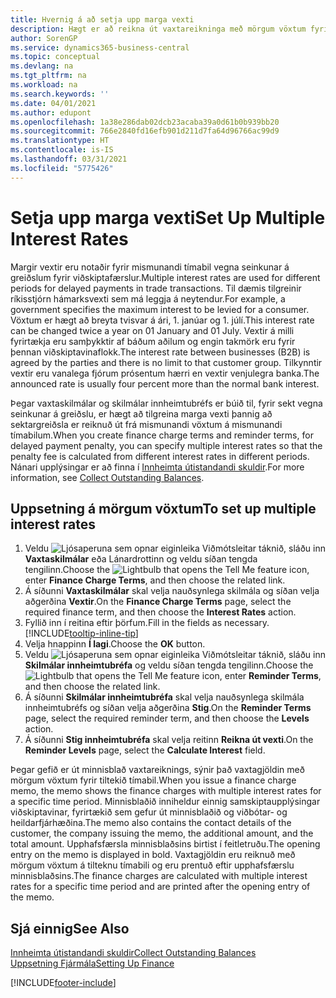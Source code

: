 ```yaml
---
title: Hvernig á að setja upp marga vexti
description: Hægt er að reikna út vaxtareikninga með mörgum vöxtum fyrir tiltekið tímabil. Vaxtaútreikningar er svipaðir fyrir öll fjárhagsgjöld, með aðeins breytingum á vöxtum fyrir tiltekið tímabil.
author: SorenGP
ms.service: dynamics365-business-central
ms.topic: conceptual
ms.devlang: na
ms.tgt_pltfrm: na
ms.workload: na
ms.search.keywords: ''
ms.date: 04/01/2021
ms.author: edupont
ms.openlocfilehash: 1a38e286dab02dcb23acaba39a0d61b0b939bb20
ms.sourcegitcommit: 766e2840fd16efb901d211d7fa64d96766ac99d9
ms.translationtype: HT
ms.contentlocale: is-IS
ms.lasthandoff: 03/31/2021
ms.locfileid: "5775426"
---
```

# <a name="set-up-multiple-interest-rates"></a><span data-ttu-id="0f4bf-104">Setja upp marga vexti</span><span class="sxs-lookup"><span data-stu-id="0f4bf-104">Set Up Multiple Interest Rates</span></span>
<span data-ttu-id="0f4bf-105">Margir vextir eru notaðir fyrir mismunandi tímabil vegna seinkunar á greiðslum fyrir viðskiptafærslur.</span><span class="sxs-lookup"><span data-stu-id="0f4bf-105">Multiple interest rates are used for different periods for delayed payments in trade transactions.</span></span> <span data-ttu-id="0f4bf-106">Til dæmis tilgreinir ríkisstjórn hámarksvexti sem má leggja á neytendur.</span><span class="sxs-lookup"><span data-stu-id="0f4bf-106">For example, a government specifies the maximum interest to be levied for a consumer.</span></span> <span data-ttu-id="0f4bf-107">Vöxtum er hægt að breyta tvisvar á ári, 1. janúar og 1. júlí.</span><span class="sxs-lookup"><span data-stu-id="0f4bf-107">This interest rate can be changed twice a year on 01 January and 01 July.</span></span> <span data-ttu-id="0f4bf-108">Vextir á milli fyrirtækja eru samþykktir af báðum aðilum og engin takmörk eru fyrir þennan viðskiptavinaflokk.</span><span class="sxs-lookup"><span data-stu-id="0f4bf-108">The interest rate between businesses (B2B) is agreed by the parties and there is no limit to that customer group.</span></span> <span data-ttu-id="0f4bf-109">Tilkynntir vextir eru vanalega fjórum prósentum hærri en vextir venjulegra banka.</span><span class="sxs-lookup"><span data-stu-id="0f4bf-109">The announced rate is usually four percent more than the normal bank interest.</span></span>

<span data-ttu-id="0f4bf-110">Þegar vaxtaskilmálar og skilmálar innheimtubréfs er búið til, fyrir sekt vegna seinkunar á greiðslu, er hægt að tilgreina marga vexti þannig að sektargreiðsla er reiknuð út frá mismunandi vöxtum á mismunandi tímabilum.</span><span class="sxs-lookup"><span data-stu-id="0f4bf-110">When you create finance charge terms and reminder terms, for delayed payment penalty, you can specify multiple interest rates so that the penalty fee is calculated from different interest rates in different periods.</span></span> <span data-ttu-id="0f4bf-111">Nánari upplýsingar er að finna í [Innheimta útistandandi skuldir](receivables-collect-outstanding-balances.md).</span><span class="sxs-lookup"><span data-stu-id="0f4bf-111">For more information, see [Collect Outstanding Balances](receivables-collect-outstanding-balances.md).</span></span>

## <a name="to-set-up-multiple-interest-rates"></a><span data-ttu-id="0f4bf-112">Uppsetning á mörgum vöxtum</span><span class="sxs-lookup"><span data-stu-id="0f4bf-112">To set up multiple interest rates</span></span>  
1.  <span data-ttu-id="0f4bf-113">Veldu ![Ljósaperuna sem opnar eiginleika Viðmótsleitar](media/ui-search/search_small.png "Segðu mér hvað þú vilt gera") táknið, sláðu inn **Vaxtaskilmálar** eða Lánardrottinn og veldu síðan tengda tengilinn.</span><span class="sxs-lookup"><span data-stu-id="0f4bf-113">Choose the ![Lightbulb that opens the Tell Me feature](media/ui-search/search_small.png "Tell me what you want to do") icon, enter **Finance Charge Terms**, and then choose the related link.</span></span>  
2.  <span data-ttu-id="0f4bf-114">Á síðunni **Vaxtaskilmálar** skal velja nauðsynlega skilmála og síðan velja aðgerðina **Vextir**.</span><span class="sxs-lookup"><span data-stu-id="0f4bf-114">On the **Finance Charge Terms** page, select the required finance term, and then choose the **Interest Rates** action.</span></span>  
3.  <span data-ttu-id="0f4bf-115">Fyllið inn í reitina eftir þörfum.</span><span class="sxs-lookup"><span data-stu-id="0f4bf-115">Fill in the fields as necessary.</span></span> [!INCLUDE[tooltip-inline-tip](includes/tooltip-inline-tip_md.md)]
4.  <span data-ttu-id="0f4bf-116">Velja hnappinn **Í lagi**.</span><span class="sxs-lookup"><span data-stu-id="0f4bf-116">Choose the **OK** button.</span></span>  
5.  <span data-ttu-id="0f4bf-117">Veldu ![Ljósaperuna sem opnar eiginleika Viðmótsleitar](media/ui-search/search_small.png "Segðu mér hvað þú vilt gera") táknið, sláðu inn **Skilmálar innheimtubréfa** og veldu síðan tengda tengilinn.</span><span class="sxs-lookup"><span data-stu-id="0f4bf-117">Choose the ![Lightbulb that opens the Tell Me feature](media/ui-search/search_small.png "Tell me what you want to do") icon, enter **Reminder Terms**, and then choose the related link.</span></span>  
6.  <span data-ttu-id="0f4bf-118">Á síðunni **Skilmálar innheimtubréfa** skal velja nauðsynlega skilmála innheimtubréfs og síðan velja aðgerðina **Stig**.</span><span class="sxs-lookup"><span data-stu-id="0f4bf-118">On the **Reminder Terms** page, select the required reminder term, and then choose the **Levels** action.</span></span>  
7.  <span data-ttu-id="0f4bf-119">Á síðunni **Stig innheimtubréfa** skal velja reitinn **Reikna út vexti**.</span><span class="sxs-lookup"><span data-stu-id="0f4bf-119">On the **Reminder Levels** page, select the **Calculate Interest** field.</span></span>  

<span data-ttu-id="0f4bf-120">Þegar gefið er út minnisblað vaxtareiknings, sýnir það vaxtagjöldin með mörgum vöxtum fyrir tiltekið tímabil.</span><span class="sxs-lookup"><span data-stu-id="0f4bf-120">When you issue a finance charge memo, the memo shows the finance charges with multiple interest rates for a specific time period.</span></span> <span data-ttu-id="0f4bf-121">Minnisblaðið inniheldur einnig samskiptaupplýsingar viðskiptavinar, fyrirtækið sem gefur út minnisblaðið og viðbótar- og heildarfjárhæðina.</span><span class="sxs-lookup"><span data-stu-id="0f4bf-121">The memo also contains the contact details of the customer, the company issuing the memo, the additional amount, and the total amount.</span></span> <span data-ttu-id="0f4bf-122">Upphafsfærsla minnisblaðsins birtist í feitletruðu.</span><span class="sxs-lookup"><span data-stu-id="0f4bf-122">The opening entry on the memo is displayed in bold.</span></span> <span data-ttu-id="0f4bf-123">Vaxtagjöldin eru reiknuð með mörgum vöxtum á tilteknu tímabili og eru prentuð eftir upphafsfærslu minnisblaðsins.</span><span class="sxs-lookup"><span data-stu-id="0f4bf-123">The finance charges are calculated with multiple interest rates for a specific time period and are printed after the opening entry of the memo.</span></span>  

## <a name="see-also"></a><span data-ttu-id="0f4bf-124">Sjá einnig</span><span class="sxs-lookup"><span data-stu-id="0f4bf-124">See Also</span></span>  
[<span data-ttu-id="0f4bf-125">Innheimta útistandandi skuldir</span><span class="sxs-lookup"><span data-stu-id="0f4bf-125">Collect Outstanding Balances</span></span>](receivables-collect-outstanding-balances.md)  
[<span data-ttu-id="0f4bf-126">Uppsetning Fjármála</span><span class="sxs-lookup"><span data-stu-id="0f4bf-126">Setting Up Finance</span></span>](finance-setup-finance.md)


[!INCLUDE[footer-include](includes/footer-banner.md)]